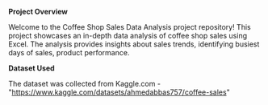**Project Overview**

Welcome to the Coffee Shop Sales Data Analysis project repository! This project showcases an in-depth data analysis of coffee shop sales using Excel. The analysis provides insights about sales trends, identifying busiest days of sales, product performance.

**Dataset Used**

The dataset was collected from Kaggle.com - "https://www.kaggle.com/datasets/ahmedabbas757/coffee-sales"


